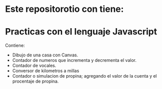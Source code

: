 # Este repositorotio con tiene:

# Practicas con el lenguaje Javascript

Contiene:
- Dibujo de una casa con Canvas.
- Contador de numeros que incrementa y decrementa el valor.
- Contador de vocales.
- Conversor de kilometros a millas
- Contador o simulacion de propina; agregando el valor de la cuenta y el procentaje de propina.
